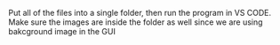 Put all of the files into a single folder, then run the program in VS CODE. Make sure the images are inside the folder as well since we are using bakcground image in the GUI 
